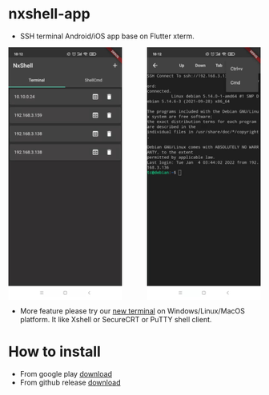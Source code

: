 # nxshell-app
- SSH terminal Android/iOS app base on Flutter xterm.

<div align="center">
  <div style="display: flex;justify-content: space-between;">
    <img src="https://raw.githubusercontent.com/nxshell/nxshell-mobile/main/ssh-list.jpg" width="45%"/>
    <img src="https://raw.githubusercontent.com/nxshell/nxshell-mobile/main/terminal.jpg" width="45%"/>
  </div>
</div>

- More feature please try our [new terminal](https://github.com/nxshell/nxshell) on Windows/Linux/MacOS platform. It like Xshell or SecureCRT or PuTTY shell client.

# How to install

- From google play [download](https://play.google.com/store/apps/details?id=com.nxshell.nxshell)
- From github release [download](https://github.com/nxshell/nxshell-mobile/releases)
